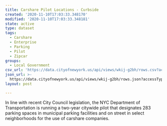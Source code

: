 ```yaml
---
title: Carshare Pilot Locations - Curbside
created: '2020-11-10T17:03:33.348170'
modified: '2020-11-10T17:03:33.348181'
state: active
type: dataset
tags:
  - Carshare
  - Enterprise
  - Parking
  - Pilot
  - Zipcar
groups:
  - Local Government
csv_url: 'https://data.cityofnewyork.us/api/views/wkij-g2bh/rows.csv?accessType=DOWNLOAD'
json_url: >-
  https://data.cityofnewyork.us/api/views/wkij-g2bh/rows.json?accessType=DOWNLOAD
layout: post

---
```

In line with recent City Council legislation, the NYC Department of Transportation is running a two-year citywide pilot that designates 283 parking spaces in municipal parking facilities and on street in select neighborhoods for the use of carshare companies.
